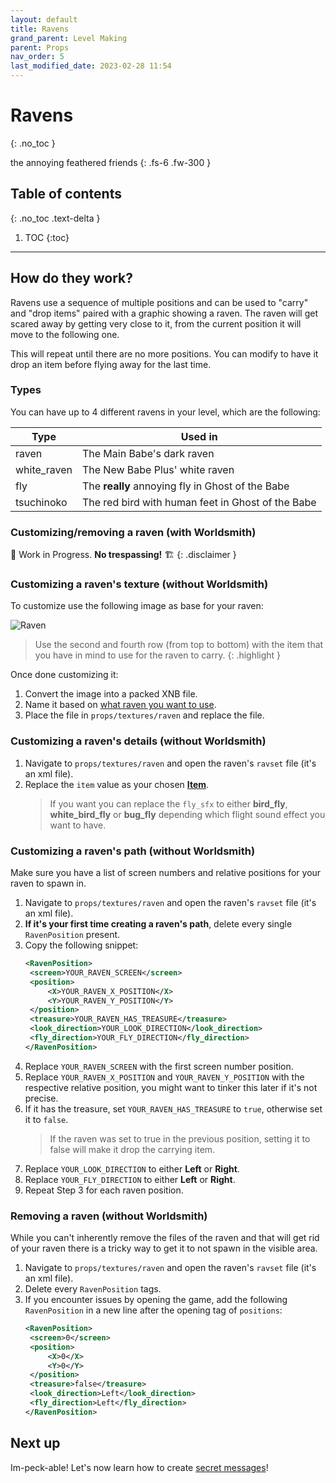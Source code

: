 ```yaml
---
layout: default
title: Ravens
grand_parent: Level Making
parent: Props
nav_order: 5
last_modified_date: 2023-02-28 11:54
---
```


# Ravens
{: .no_toc }

the annoying feathered friends
{: .fs-6 .fw-300 }

## Table of contents
{: .no_toc .text-delta }

1. TOC
{:toc}

---

## How do they work?

Ravens use a sequence of multiple positions and can be used to "carry" and "drop items" paired with a graphic showing a raven. The raven will get scared away by getting very close to it, from the current position it will move to the following one.

This will repeat until there are no more positions. You can modify to have it drop an item before flying away for the last time.

### Types

You can have up to 4 different ravens in your level, which are the following:

|Type|Used in|
|---|---|
|raven|The Main Babe's dark raven|
|white_raven|The New Babe Plus' white raven|
|fly|The **really** annoying fly in Ghost of the Babe|
|tsuchinoko|The red bird with human feet in Ghost of the Babe|

### Customizing/removing a raven (with Worldsmith)

🚧 Work in Progress. **No trespassing!** 🏗
{: .disclaimer }

### Customizing a raven's texture (without Worldsmith)

To customize use the following image as base for your raven:

![Raven]({{site.baseurl}}/images/level-making/raven.png)

> Use the second and fourth row (from top to bottom) with the item that you have in mind to use for the raven to carry.
{: .highlight }

Once done customizing it:

1. Convert the image into a packed XNB file.
2. Name it based on [what raven you want to use](#types).
3. Place the file in `props/textures/raven` and replace the file.

### Customizing a raven's details (without Worldsmith)

1. Navigate to `props/textures/raven` and open the raven's `ravset` file (it's an xml file).
2. Replace the `item` value as your chosen [**Item**]({{site.baseurl}}/api/items).
   > If you want you can replace the `fly_sfx` to either **bird_fly**, **white_bird_fly** or **bug_fly** depending which flight sound effect you want to have.


### Customizing a raven's path (without Worldsmith)

Make sure you have a list of screen numbers and relative positions for your raven to spawn in.

1. Navigate to `props/textures/raven` and open the raven's `ravset` file (it's an xml file).
2. **If it's your first time creating a raven's path**, delete every single `RavenPosition` present.
3. Copy the following snippet:
   ```xml
   <RavenPosition>
    <screen>YOUR_RAVEN_SCREEN</screen>
    <position>
        <X>YOUR_RAVEN_X_POSITION</X>
        <Y>YOUR_RAVEN_Y_POSITION</Y>
    </position>
    <treasure>YOUR_RAVEN_HAS_TREASURE</treasure>
    <look_direction>YOUR_LOOK_DIRECTION</look_direction>
    <fly_direction>YOUR_FLY_DIRECTION</fly_direction>
   </RavenPosition>
   ```
4. Replace `YOUR_RAVEN_SCREEN` with the first screen number position.
5. Replace `YOUR_RAVEN_X_POSITION` and `YOUR_RAVEN_Y_POSITION` with the respective relative position, you might want to tinker this later if it's not precise.
6. If it has the treasure, set `YOUR_RAVEN_HAS_TREASURE` to `true`, otherwise set it to `false`.
   > If the raven was set to true in the previous position, setting it to false will make it drop the carrying item.
7. Replace `YOUR_LOOK_DIRECTION` to either **Left** or **Right**.
8. Replace `YOUR_FLY_DIRECTION` to either **Left** or **Right**.
9.  Repeat Step 3 for each raven position.

### Removing a raven (without Worldsmith)

While you can't inherently remove the files of the raven and that will get rid of your raven there is a tricky way to get it to not spawn in the visible area.

1. Navigate to `props/textures/raven` and open the raven's `ravset` file (it's an xml file).
2. Delete every `RavenPosition` tags.
3. If you encounter issues by opening the game, add the following `RavenPosition` in a new line after the opening tag of `positions`:
   ```xml
   <RavenPosition>
    <screen>0</screen>
    <position>
        <X>0</X>
        <Y>0</Y>
    </position>
    <treasure>false</treasure>
    <look_direction>Left</look_direction>
    <fly_direction>Left</fly_direction>
   </RavenPosition>
   ```

## Next up

Im-peck-able! Let's now learn how to create [secret messages]({{site.baseurl}}/level-making/props/messages)!
